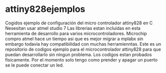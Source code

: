 # attiny828ejemplos
Cogidos ejemplo de configuración del micro controlador attiny828 en C
Nesesitan usar atmel studio 7
Las librerias estan incluidas en esta herramienta de desarrollo para varios microcontroladores. Microchip compro atmel hace un tiempo asi que es mejor migrar a mplabx sin embargo todavia hay compatibilidad con muchas herramienntas. 
Este es un repositorio de codigos ejemplo para el microcontrolador attiny828 para que puedan desarrollarlo sin ningun problema. Los codigos estan probados físicamente.
Por el momento solo tengo como prender y apagar un puerto se le puede conectar un led.
